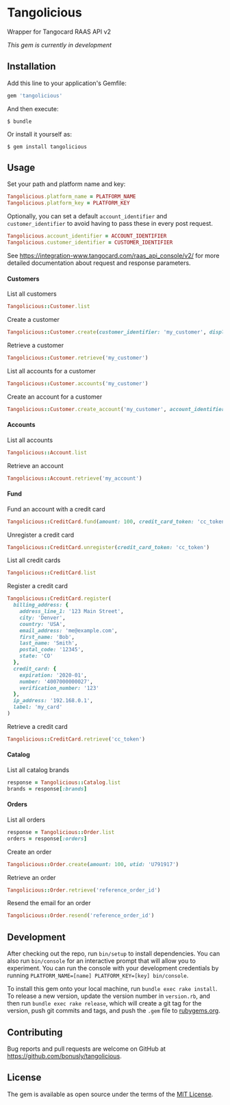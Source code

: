 # Tangolicious

Wrapper for Tangocard RAAS API v2

*This gem is currently in development*

## Installation

Add this line to your application's Gemfile:

```ruby
gem 'tangolicious'
```

And then execute:

    $ bundle

Or install it yourself as:

    $ gem install tangolicious

## Usage

Set your path and platform name and key:

```ruby
Tangolicious.platform_name = PLATFORM_NAME
Tangolicious.platform_key = PLATFORM_KEY
```

Optionally, you can set a default `account_identifier` and `customer_identifier` to avoid having to pass these in every post request.

```ruby
Tangolicious.account_identifier = ACCOUNT_IDENTIFIER
Tangolicious.customer_identifier = CUSTOMER_IDENTIFIER
```

See https://integration-www.tangocard.com/raas_api_console/v2/ for more detailed documentation about request and response parameters.

#### Customers

List all customers

```ruby
Tangolicious::Customer.list
```

Create a customer

```ruby
Tangolicious::Customer.create(customer_identifier: 'my_customer', display_name: 'My Customer')
```


Retrieve a customer

```ruby
Tangolicious::Customer.retrieve('my_customer')
```

List all accounts for a customer

```ruby
Tangolicious::Customer.accounts('my_customer')
```


Create an account for a customer

```ruby
Tangolicious::Customer.create_account('my_customer', account_identifier: 'my_account', contact_email: 'email', display_name: 'My Account')
```

#### Accounts

List all accounts

```ruby
Tangolicious::Account.list
```

Retrieve an account

```ruby
Tangolicious::Account.retrieve('my_account')
```

#### Fund

Fund an account with a credit card

```ruby
Tangolicious::CreditCard.fund(amount: 100, credit_card_token: 'cc_token', account_identifier: 'my_account')
```

Unregister a credit card

```ruby
Tangolicious::CreditCard.unregister(credit_card_token: 'cc_token')
```

List all credit cards

```ruby
Tangolicious::CreditCard.list
```

Register a credit card

```ruby
Tangolicious::CreditCard.register(
  billing_address: {
    address_line_1: '123 Main Street',
    city: 'Denver',
    country: 'USA',
    email_address: 'me@example.com',
    first_name: 'Bob',
    last_name: 'Smith',
    postal_code: '12345',
    state: 'CO'
  },
  credit_card: {
    expiration: '2020-01',
    number: '4007000000027',
    verification_number: '123'
  },
  ip_address: '192.168.0.1',
  label: 'my_card'
)
```

Retrieve a credit card

```ruby
Tangolicious::CreditCard.retrieve('cc_token')
```

#### Catalog

List all catalog brands

```ruby
response = Tangolicious::Catalog.list
brands = response[:brands]
```

#### Orders

List all orders

```ruby
response = Tangolicious::Order.list
orders = response[:orders]
```

Create an order

```ruby
Tangolicious::Order.create(amount: 100, utid: 'U791917')
```

Retrieve an order

```ruby
Tangolicious::Order.retrieve('reference_order_id')
```

Resend the email for an order

```ruby
Tangolicious::Order.resend('reference_order_id')
```

## Development

After checking out the repo, run `bin/setup` to install dependencies. You can also run `bin/console` for an interactive prompt that will allow you to experiment.
You can run the console with your development credentials by running `PLATFORM_NAME=[name] PLATFORM_KEY=[key] bin/console`.

To install this gem onto your local machine, run `bundle exec rake install`. To release a new version, update the version number in `version.rb`, and then run `bundle exec rake release`, which will create a git tag for the version, push git commits and tags, and push the `.gem` file to [rubygems.org](https://rubygems.org).

## Contributing

Bug reports and pull requests are welcome on GitHub at https://github.com/bonusly/tangolicious.


## License

The gem is available as open source under the terms of the [MIT License](http://opensource.org/licenses/MIT).

